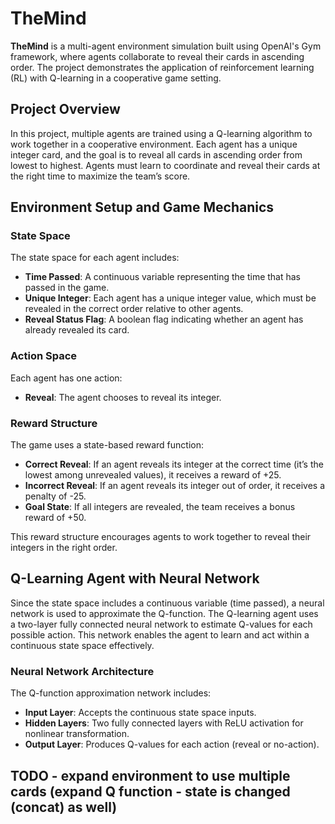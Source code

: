 # TheMind

**TheMind** is a multi-agent environment simulation built using OpenAI's Gym framework, where agents collaborate to reveal their cards in ascending order. The project demonstrates the application of reinforcement learning (RL) with Q-learning in a cooperative game setting.

## Project Overview

In this project, multiple agents are trained using a Q-learning algorithm to work together in a cooperative environment. Each agent has a unique integer card, and the goal is to reveal all cards in ascending order from lowest to highest. Agents must learn to coordinate and reveal their cards at the right time to maximize the team’s score.

## Environment Setup and Game Mechanics

### State Space
The state space for each agent includes:
- **Time Passed**: A continuous variable representing the time that has passed in the game.
- **Unique Integer**: Each agent has a unique integer value, which must be revealed in the correct order relative to other agents.
- **Reveal Status Flag**: A boolean flag indicating whether an agent has already revealed its card.

### Action Space
Each agent has one action:
- **Reveal**: The agent chooses to reveal its integer.

### Reward Structure
The game uses a state-based reward function:
- **Correct Reveal**: If an agent reveals its integer at the correct time (it’s the lowest among unrevealed values), it receives a reward of +25.
- **Incorrect Reveal**: If an agent reveals its integer out of order, it receives a penalty of -25.
- **Goal State**: If all integers are revealed, the team receives a bonus reward of +50.

This reward structure encourages agents to work together to reveal their integers in the right order.

## Q-Learning Agent with Neural Network

Since the state space includes a continuous variable (time passed), a neural network is used to approximate the Q-function. The Q-learning agent uses a two-layer fully connected neural network to estimate Q-values for each possible action. This network enables the agent to learn and act within a continuous state space effectively.

### Neural Network Architecture
The Q-function approximation network includes:
- **Input Layer**: Accepts the continuous state space inputs.
- **Hidden Layers**: Two fully connected layers with ReLU activation for nonlinear transformation.
- **Output Layer**: Produces Q-values for each action (reveal or no-action).

## TODO - expand environment to use multiple cards (expand Q function - state is changed (concat) as well)
